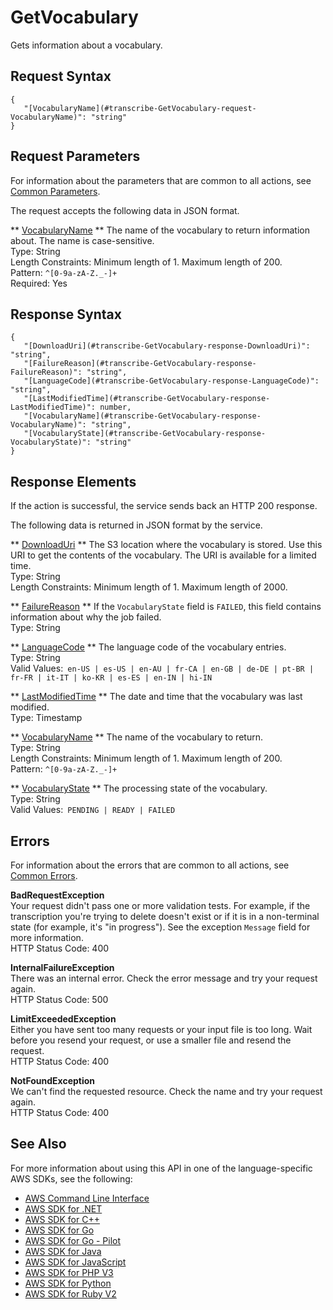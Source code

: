 # GetVocabulary<a name="API_GetVocabulary"></a>

Gets information about a vocabulary\. 

## Request Syntax<a name="API_GetVocabulary_RequestSyntax"></a>

```
{
   "[VocabularyName](#transcribe-GetVocabulary-request-VocabularyName)": "string"
}
```

## Request Parameters<a name="API_GetVocabulary_RequestParameters"></a>

For information about the parameters that are common to all actions, see [Common Parameters](CommonParameters.md)\.

The request accepts the following data in JSON format\.

 ** [VocabularyName](#API_GetVocabulary_RequestSyntax) **   <a name="transcribe-GetVocabulary-request-VocabularyName"></a>
The name of the vocabulary to return information about\. The name is case\-sensitive\.  
Type: String  
Length Constraints: Minimum length of 1\. Maximum length of 200\.  
Pattern: `^[0-9a-zA-Z._-]+`   
Required: Yes

## Response Syntax<a name="API_GetVocabulary_ResponseSyntax"></a>

```
{
   "[DownloadUri](#transcribe-GetVocabulary-response-DownloadUri)": "string",
   "[FailureReason](#transcribe-GetVocabulary-response-FailureReason)": "string",
   "[LanguageCode](#transcribe-GetVocabulary-response-LanguageCode)": "string",
   "[LastModifiedTime](#transcribe-GetVocabulary-response-LastModifiedTime)": number,
   "[VocabularyName](#transcribe-GetVocabulary-response-VocabularyName)": "string",
   "[VocabularyState](#transcribe-GetVocabulary-response-VocabularyState)": "string"
}
```

## Response Elements<a name="API_GetVocabulary_ResponseElements"></a>

If the action is successful, the service sends back an HTTP 200 response\.

The following data is returned in JSON format by the service\.

 ** [DownloadUri](#API_GetVocabulary_ResponseSyntax) **   <a name="transcribe-GetVocabulary-response-DownloadUri"></a>
The S3 location where the vocabulary is stored\. Use this URI to get the contents of the vocabulary\. The URI is available for a limited time\.  
Type: String  
Length Constraints: Minimum length of 1\. Maximum length of 2000\.

 ** [FailureReason](#API_GetVocabulary_ResponseSyntax) **   <a name="transcribe-GetVocabulary-response-FailureReason"></a>
If the `VocabularyState` field is `FAILED`, this field contains information about why the job failed\.  
Type: String

 ** [LanguageCode](#API_GetVocabulary_ResponseSyntax) **   <a name="transcribe-GetVocabulary-response-LanguageCode"></a>
The language code of the vocabulary entries\.  
Type: String  
Valid Values:` en-US | es-US | en-AU | fr-CA | en-GB | de-DE | pt-BR | fr-FR | it-IT | ko-KR | es-ES | en-IN | hi-IN` 

 ** [LastModifiedTime](#API_GetVocabulary_ResponseSyntax) **   <a name="transcribe-GetVocabulary-response-LastModifiedTime"></a>
The date and time that the vocabulary was last modified\.  
Type: Timestamp

 ** [VocabularyName](#API_GetVocabulary_ResponseSyntax) **   <a name="transcribe-GetVocabulary-response-VocabularyName"></a>
The name of the vocabulary to return\.  
Type: String  
Length Constraints: Minimum length of 1\. Maximum length of 200\.  
Pattern: `^[0-9a-zA-Z._-]+` 

 ** [VocabularyState](#API_GetVocabulary_ResponseSyntax) **   <a name="transcribe-GetVocabulary-response-VocabularyState"></a>
The processing state of the vocabulary\.  
Type: String  
Valid Values:` PENDING | READY | FAILED` 

## Errors<a name="API_GetVocabulary_Errors"></a>

For information about the errors that are common to all actions, see [Common Errors](CommonErrors.md)\.

 **BadRequestException**   
Your request didn't pass one or more validation tests\. For example, if the transcription you're trying to delete doesn't exist or if it is in a non\-terminal state \(for example, it's "in progress"\)\. See the exception `Message` field for more information\.  
HTTP Status Code: 400

 **InternalFailureException**   
There was an internal error\. Check the error message and try your request again\.  
HTTP Status Code: 500

 **LimitExceededException**   
Either you have sent too many requests or your input file is too long\. Wait before you resend your request, or use a smaller file and resend the request\.  
HTTP Status Code: 400

 **NotFoundException**   
We can't find the requested resource\. Check the name and try your request again\.  
HTTP Status Code: 400

## See Also<a name="API_GetVocabulary_SeeAlso"></a>

For more information about using this API in one of the language\-specific AWS SDKs, see the following:
+  [AWS Command Line Interface](https://docs.aws.amazon.com/goto/aws-cli/transcribe-2017-10-26/GetVocabulary) 
+  [AWS SDK for \.NET](https://docs.aws.amazon.com/goto/DotNetSDKV3/transcribe-2017-10-26/GetVocabulary) 
+  [AWS SDK for C\+\+](https://docs.aws.amazon.com/goto/SdkForCpp/transcribe-2017-10-26/GetVocabulary) 
+  [AWS SDK for Go](https://docs.aws.amazon.com/goto/SdkForGoV1/transcribe-2017-10-26/GetVocabulary) 
+  [AWS SDK for Go \- Pilot](https://docs.aws.amazon.com/goto/SdkForGoPilot/transcribe-2017-10-26/GetVocabulary) 
+  [AWS SDK for Java](https://docs.aws.amazon.com/goto/SdkForJava/transcribe-2017-10-26/GetVocabulary) 
+  [AWS SDK for JavaScript](https://docs.aws.amazon.com/goto/AWSJavaScriptSDK/transcribe-2017-10-26/GetVocabulary) 
+  [AWS SDK for PHP V3](https://docs.aws.amazon.com/goto/SdkForPHPV3/transcribe-2017-10-26/GetVocabulary) 
+  [AWS SDK for Python](https://docs.aws.amazon.com/goto/boto3/transcribe-2017-10-26/GetVocabulary) 
+  [AWS SDK for Ruby V2](https://docs.aws.amazon.com/goto/SdkForRubyV2/transcribe-2017-10-26/GetVocabulary) 